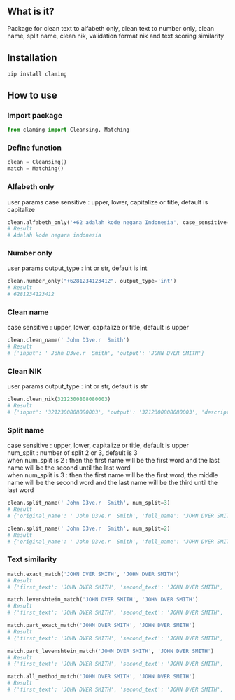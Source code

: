 ## What is it?
Package for clean text to alfabeth only, clean text to number only, clean name, split name, clean nik, validation format nik and text scoring similarity
## Installation
```shell
pip install claming
```
## How to use
### Import package
```python
from claming import Cleansing, Matching
```
### Define function
```python
clean = Cleansing()
match = Matching()
```
### Alfabeth only
user params case sensitive : upper, lower, capitalize or title, default is capitalize
```python
clean.alfabeth_only('+62 adalah kode negara Indonesia', case_sensitive='capitalize')
# Result
# Adalah kode negara indonesia
```
### Number only
user params output_type : int or str, default is int
```python
clean.number_only("+6281234123412", output_type='int')
# Result
# 6281234123412
```
### Clean name 
case sensitive : upper, lower, capitalize or title, default is upper
```python
clean.clean_name(' John D3ve.r  Smith')
# Result
# {'input': ' John D3ve.r  Smith', 'output': 'JOHN DVER SMITH'}
```
### Clean NIK
user params output_type : int or str, default is str
```python
clean.clean_nik(3212300808080003)
# Result
# {'input': '3212300808080003', 'output': '3212300808080003', 'description': 'NIK format is correct'}
```
### Split name
case sensitive : upper, lower, capitalize or title, default is upper <br />
num_split : number of split 2 or 3, default is 3  <br />
when num_split is 2 : then the first name will be the first word and the last name will be the second until the last word <br />
when num_split is 3 : then the first name will be the first word, the middle name will be the second word and the last name will be the third until the last word 
```python
clean.split_name(' John D3ve.r  Smith', num_split=3)
# Result
# {'original_name': ' John D3ve.r  Smith', 'full_name': 'JOHN DVER SMITH', 'first_name': 'JOHN', 'middle_name': 'DVER', 'last_name': 'SMITH'}

clean.split_name(' John D3ve.r  Smith', num_split=2)
# Result
# {'original_name': ' John D3ve.r  Smith', 'full_name': 'JOHN DVER SMITH', 'first_name': 'JOHN', 'last_name': 'DVER SMITH'}
```
### Text similarity
```python
match.exact_match('JOHN DVER SMITH', 'JOHN DVER SMITH')
# Result
# {'first_text': 'JOHN DVER SMITH', 'second_text': 'JOHN DVER SMITH', 'score': 1, 'max_score': 1}

match.levenshtein_match('JOHN DVER SMITH', 'JOHN DVER SMITH')
# Result
# {'first_text': 'JOHN DVER SMITH', 'second_text': 'JOHN DVER SMITH', 'score': 1.0, 'max_score': 1}

match.part_exact_match('JOHN DVER SMITH', 'JOHN DVER SMITH')
# Result
# {'first_text': 'JOHN DVER SMITH', 'second_text': 'JOHN DVER SMITH', 'score': 1.0, 'max_score': 1}

match.part_levenshtein_match('JOHN DVER SMITH', 'JOHN DVER SMITH')
# Result
# {'first_text': 'JOHN DVER SMITH', 'second_text': 'JOHN DVER SMITH', 'score': 3.0, 'max_score': 3}

match.all_method_match('JOHN DVER SMITH', 'JOHN DVER SMITH')
# Result
# {'first_text': 'JOHN DVER SMITH', 'second_text': 'JOHN DVER SMITH', 'first_text_clean': 'JOHN DVER SMITH', 'second_text_clean': 'JOHN DVER SMITH', 'exact_match': {'score': 1, 'max_score': 1}, 'levenshtein': {'score': 1.0, 'max_score': 1}, 'part_exact_match': {'score': 3, 'max_score': 3}, 'part_levenshtein': {'score': 3.0, 'max_score': 3}}
```